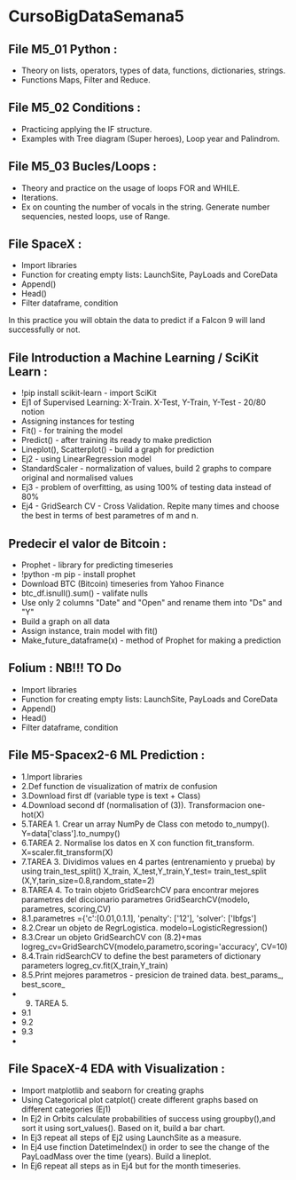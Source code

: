 # CursoBigDataSemana5

## File M5_01 Python :

- Theory on lists, operators, types of data, functions, dictionaries, strings.
- Functions Maps, Filter and Reduce.
  
## File M5_02 Conditions :

- Practicing applying the IF structure.
- Examples with Tree diagram (Super heroes), Loop year and Palindrom.
 
## File M5_03 Bucles/Loops :

- Theory and practice on the usage of loops FOR and WHILE.
- Iterations.
- Ex on counting the number of vocals in the string. Generate number sequencies, nested loops, use of Range. 

## File SpaceX :

- Import libraries
- Function for creating empty lists: LaunchSite, PayLoads and CoreData
- Append()
- Head()
- Filter dataframe, condition

In this practice you will obtain the data to predict if a Falcon 9 will land successfully or not.

## File Introduction a Machine Learning / SciKit Learn :

- !pip install scikit-learn - import SciKit 
- Ej1 of Supervised Learning: X-Train. X-Test, Y-Train, Y-Test - 20/80 notion
- Assigning instances for testing
- Fit() - for training the model
- Predict() - after training its ready to make prediction
- Lineplot(), Scatterplot() - build a graph for prediction 
- Ej2 - using LinearRegression model
- StandardScaler - normalization of values, build 2 graphs to compare original and normalised values
- Ej3 - problem of overfitting, as using 100% of testing data instead of 80%
- Ej4 - GridSearch CV - Cross Validation. Repite many times and choose the best in terms of best parametres of m and n.

## Predecir el valor de Bitcoin :

- Prophet - library for predicting timeseries
- !python -m pip - install prophet
- Download BTC (Bitcoin) timeseries from Yahoo Finance
- btc_df.isnull().sum() - valifate nulls
- Use only 2 columns "Date" and "Open" and rename them into "Ds" and "Y"
- Build a graph on all data
- Assign instance, train model with fit()
- Make_future_dataframe(x) - method of Prophet for making a prediction

## Folium  : NB!!! TO Do

- Import libraries
- Function for creating empty lists: LaunchSite, PayLoads and CoreData
- Append()
- Head()
- Filter dataframe, condition

## File M5-Spacex2-6 ML Prediction : 

- 1.Import libraries
- 2.Def function de visualization of matrix de confusion
- 3.Download first df (variable type is text + Class)
- 4.Download second df (normalisation of (3)). Transformacion one-hot(X)
- 5.TAREA 1. Crear un array NumPy de Class con metodo to_numpy(). Y=data['class'].to_numpy()
- 6.TAREA 2. Normalise los datos en X con function fit_transform. X=scaler.fit_transform(X)
- 7.TAREA 3. Dividimos values en 4 partes (entrenamiento y prueba) by using train_test_split()
X_train, X_test,Y_train,Y_test= train_test_split
(X,Y,tarin_size=0.8,random_state=2)
- 8.TAREA 4. To train objeto GridSearchCV para encontrar mejores parametres del diccionario parametres
GridSearchCV(modelo, parametres, scoring,CV)
- 8.1.parametres ={'c':[0.01,0.1.1], 'penalty': ['12'], 'solver': ['lbfgs']
- 8.2.Crear un objeto de RegrLogistica. modelo=LogisticRegression()
- 8.3.Crear un objeto GridSearchCV con (8.2)+mas
logreg_cv=GridSearchCV(modelo,parametro,scoring='accuracy', CV=10)
- 8.4.Train ridSearchCV to define the best parameters of dictionary parameters
logreg_cv.fit(X_train,Y_train)
- 8.5.Print mejores parametros - presicion de trained data.  best_params_, best_score_ 
- 9. TAREA 5. 
- 9.1
- 9.2
- 9.3
- 
## File SpaceX-4 EDA with Visualization :

- Import matplotlib and seaborn for creating graphs
- Using Categorical plot catplot() create different graphs based on different categories (Ej1)
- In Ej2 in Orbits calculate probabilities of success using groupby(),and sort it using sort_values(). Based on it, build a bar chart.
- In Ej3 repeat all steps of Ej2 using LaunchSite as a measure.
- In Ej4 use finction DatetimeIndex() in order to see the change of the PayLoadMass over the time (years). Build a lineplot.
- In Ej6 repeat all steps as in Ej4 but for the month timeseries.
